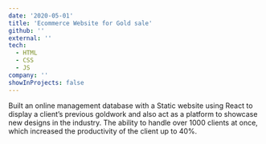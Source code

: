 ```yaml
---
date: '2020-05-01'
title: 'Ecommerce Website for Gold sale'
github: ''
external: ''
tech:
  - HTML
  - CSS
  - JS
company: ''
showInProjects: false
---
```


Built an online management database with a Static website using
React to display a client’s previous goldwork and also act as a platform to showcase new designs in the industry.
The ability to handle over 1000 clients at once, which increased the productivity of the client up to 40%.
